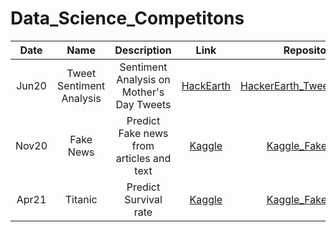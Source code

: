 # Data_Science_Competitons

|<b>Date</b> | <b>Name</b> | <b>Description</b> | <b>Link</b> | <b>Repository</b> | <b>Outcome</b> | <b>Deployment</b> | 
| :---:| :-:|:-: |:-: |:-: |:-: | :-:|
| Jun20| Tweet Sentiment Analysis| Sentiment Analysis on Mother's Day Tweets | [HackEarth](https://www.hackerearth.com/challenges/competitive/hackerearth-machine-learning-challenge-mothers-day/problems/) |[HackerEarth_TweetSentiment](https://github.com/apurvasijaria/Data_Science_Competitons/tree/master/HackerEarth_TweetSentiment) |(35th Public LB Rank) | |
| Nov20| Fake News | Predict Fake news from articles and text | [Kaggle](https://www.kaggle.com/c/fake-news) |[Kaggle_FakeNews](https://github.com/apurvasijaria/Data_Science_Competitions/tree/master/Kaggle_FakeNews) |(0.992 Private Score) | |
| Apr21| Titanic | Predict Survival rate | [Kaggle](https://www.kaggle.com/c/titanic) |[Kaggle_FakeNews](https://github.com/apurvasijaria/Data_Science_Competitions/tree/master/Kaggle_Titanic) |(Top 5% Public Leaderboard) | https://titanic-survival-chances.herokuapp.com/ |

